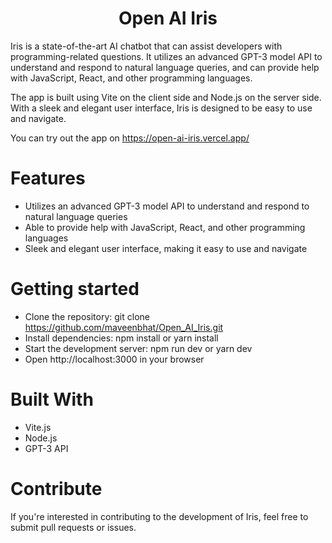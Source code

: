 
<h1 align="center">
  Open AI Iris
</h1>

Iris is a state-of-the-art AI chatbot that can assist developers with programming-related questions. It utilizes an advanced GPT-3 model API to understand and respond to natural language queries, and can provide help with JavaScript, React, and other programming languages.

The app is built using Vite on the client side and Node.js on the server side. With a sleek and elegant user interface, Iris is designed to be easy to use and navigate.

You can try out the app on https://open-ai-iris.vercel.app/

# Features

- Utilizes an advanced GPT-3 model API to understand and respond to natural language queries<br>
- Able to provide help with JavaScript, React, and other programming languages<br>
- Sleek and elegant user interface, making it easy to use and navigate<br>

# Getting started
- Clone the repository: git clone https://github.com/maveenbhat/Open_AI_Iris.git<br>
- Install dependencies: npm install or yarn install<br>
- Start the development server: npm run dev or yarn dev<br>
- Open http://localhost:3000 in your browser<br>

# Built With

- Vite.js<br>
- Node.js<br>
- GPT-3 API<br>

# Contribute
If you're interested in contributing to the development of Iris, feel free to submit pull requests or issues.


